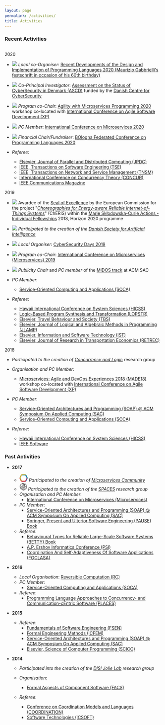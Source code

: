 ```yaml
---
layout: page
permalink: /activities/
title: Activities
---
```


### Recent Activities
<div style="height: 1em"></div>

<div class="act-year">
<span>2020</span>

<div markdown="1">

-  <img style="height:24px;" src="/assets/images/activities/dip2020.png"> *Local co-Organiser*: [Recent Developments of the Design and Implementation of Programming Languages 2020 (Maurizio Gabbrielli's festschrift in occasion of his 60th birthday)](https://fervent-bassi-8c5709.netlify.app/)
-  <img style="height:24px;" src="/assets/images/activities/ascd_project.png"> *Co-Principal Investigator*: [Assessment on the Status of CyberSecurity in Denmark (ASCD)](https://ascd.dk/) funded by the [Danish Centre for CyberSecurity](https://cfcs.dk/en/)
-  <img style="height:24px;" src="/assets/images/activities/amp2020.svg"> *Program co-Chair*: [Agility with Microservices Programming 2020](https://amp.fe.up.pt/2020/) workshop co-located with [International Conference on Agile Software Development (XP)](https://www.agilealliance.org/xp2020/)
-  <img style="height:30px;" src="/assets/images/activities/microservices_conf.svg"> *PC Member*: [International Conference on Microservices 2020](https://conf-micro.services/2020/)
-  <img style="height:24px;" src="/assets/images/activities/bopl_logo.png"> *Financial Chair/Fundraiser*: [BOlogna Federated Conference on Programming Languages 2020](https://bopl.cs.unibo.it/)

- *Referee*: 
  - [Elsevier, Journal of Parallel and Distributed Computing (JPDC)](https://www.journals.elsevier.com/journal-of-parallel-and-distributed-computing) 
  - [IEEE, Transactions on Software Engineering (TSE)](https://www.computer.org/csdl/journal/ts)
  - [IEEE, Transactions on Network and Service Management (TNSM)](https://www.comsoc.org/publications/journals/ieee-tnsm)
  - [International Conference on Concurrency Theory (CONCUR)](https://concur2020.forsyte.at/)
  - [IEEE Communications Magazine](https://www.comsoc.org/publications/magazines/ieee-communications-magazine)

</div>
</div>

<div class="act-year">
<span>2019</span>

<div markdown="1">

- <img style="height:24px;" src="/assets/images/activities/europe.png"> Awardee of the <a href="https://ec.europa.eu/info/research-and-innovation/funding/funding-opportunities/seal-excellence_en">Seal of Excellence</a> 
by the European Commission for the project "<a href="/activities/832512_ChERIS_ESR.pdf"><em>Choreographies for Energy-aware Reliable Internet-of-Things Systems</em></a>" (ChERIS) 
within the <a href="https://ec.europa.eu/research/mariecurieactions/actions/individual-fellowships_en">Marie Skłodowska-Curie Actions - Individual Fellowships</a> 2018, Horizon 2020 programme

-  <img style="height:24px;" src="/assets/images/activities/dsai.png"> *Participated to the creation of the [Danish Society for Artificial Intelligence](https://dsai.sdu.dk/)*

-  <img style="height:24px;" src="/assets/images/activities/cybersecurity_days.png"> *Local Organiser*: [CyberSecurity Days 2019](https://cyberdays2019.sdu.dk/) 

-  <img style="height:30px;" src="/assets/images/activities/microservices_conf.svg"> *Program co-Chair*: [International Conference on Microservices (Microservices) 2019](https://conf-micro.services/2019) 

- <img style="height:30px;" src="/assets/images/activities/midos_logo.png"> *Publicity Chair* and *PC member* of the [MiDOS track](https://midos2019.sdu.dk/) at ACM SAC

- *PC Member*: 
  - [Service-Oriented Computing and Applications (SOCA)](https://www.cs.ccu.edu.tw/~conference/soca2019/)

- *Referee*:
  - [Hawaii International Conference on System Sciences (HICSS)](https://hicss.hawaii.edu/program-hicss52/) 
  - [Logic-Based Program Synthesis and Transformation (LOPSTR)](https://www.cs.unibo.it/projects/lopstr19/)
  - [Elsevier, Travel Behaviour and Society (TBS)](https://www.journals.elsevier.com/travel-behaviour-and-society) 
  - [Elsevier, Journal of Logical and Algebraic Methods in Programming (JLAMP)](https://www.journals.elsevier.com/journal-of-logical-and-algebraic-methods-in-programming) 
  - [Elsevier, Information and Software Technology (IST)](https://www.journals.elsevier.com/information-and-software-technology) 
  - [Elsevier, Journal of Research in Transportation Economics (RETREC)](https://www.journals.elsevier.com/research-in-transportation-economics)

</div>
</div>

<div class="act-year">
<span>2018</span>

<div markdown="1">

- *Participated to the creation of [Concurrency and Logic](https://concurrency.sdu.dk)* research group
- *Organisation and PC Member*:
  - [Microservices: Agile and DevOps Experiences 2018 (MADE18)](https://sites.google.com/view/made18) workshop co-located with [International Conference on Agile Software Development (XP)](https://www.agilealliance.org/xp2018/)
- *PC Member*: 
  - [Service-Oriented Architectures and Programming (SOAP) @ ACM Symposium On Applied Computing (SAC)](https://sac-soap.sdu.dk/soap2018/) 
  - [Service-Oriented Computing and Applications (SOCA)](https://conferences.computer.org/soca/)
    
- *Referee*:
  - [Hawaii International Conference on System Sciences (HICSS)](https://hicss.hawaii.edu/program-hicss51/)
  - [IEEE Software](https://www.computer.org/software-magazine/2017/02/10/microservices-call-for-papers/)

</div>
</div>

<div class="past-act" markdown="1" >

### Past Activities

- **2017**
  - <img style="height:24px;" src="../assets/images/activities/microservices_logo.png"> *Participated to the creation of [Microservices Community](https://microservices.sdu.dk)*
  - <img style="width:24px;" src="../assets/images/activities/spaces.png"> *Participated to the creation of the [SPACES](https://cs.unibo.it/projects/spaces2017) research group*
  - *Organisation and PC Member*: 
    - [International Conference on Microservices (Microservices)](https://conf-micro.services/)
  - *PC Member*: 
    - [Service-Oriented Architectures and Programming (SOAP) @ ACM Symposium On Applied Computing (SAC)](https://sac-soap.sdu.dk/soap2017/) 
    - [Springer, Present and Ulterior Software Engineering (PAUSE) Book](https://se.inf.ethz.ch/old/people/meyer/publications/)
  - *Referee*: 
    - [Behavioural Types for Reliable Large-Scale Software Systems (BETTY) Book](https://www.behavioural-types.eu/) 
    - [A.P. Ershov Informatics Conference (PSI)](https://psi.nsc.ru/) 
    - [Coordination And Self-Adaptiveness Of Software Applications (FOCLASA)](https://foclasa.lcc.uma.es/)

- **2016**
  - *Local Organisation*: [Reversible Computation (RC)](https://www.reversible-computation.org/2016/)
  - *PC Member*: 
    - [Service-Oriented Computing and Applications (SOCA)](https://conferences.computer.org/soca/2016/iot_st.htm)
  - *Referee*: 
    - [Programming Language Approaches to Concurrency- and Communication-cEntric Software (PLACES)](https://places16.by.di.fc.ul.pt/)

- **2015**
  - *Referee*: 
    - [Fundamentals of Software Engineering (FSEN)](https://fsen.ir/2015/)
    - [Formal Engineering Methods (ICFEM)](https://icfem2015.lri.fr/)
    - [Service-Oriented Architectures and Programming (SOAP) @ ACM Symposium On Applied Computing (SAC)](https://www.sigapp.org/sac/sac2015/)
    - [Elsevier, Science of Computer Programming (SCICO)](https://ees.elsevier.com/scico/default.asp)

- **2014**
  - *Participated into the creation of the [DISI Jolie Lab](https://cs.unibo.it/projects/jolie) research group*

  - *Organisation*:
    - [Formal Aspects of Component Software (FACS)](https://facs2014.cs.unibo.it/)

  - *Referee*:
    - [Conference on Coordination Models and Languages (COORDINATION)](https://www.discotec2014.tu-berlin.de/)
    - [Software Technologies (ICSOFT)](https://www.icsoft.org/?y=2014)

</div>